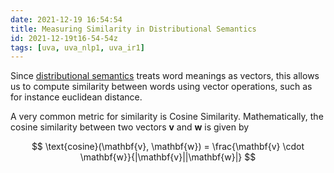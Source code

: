 ```yaml
---
date: 2021-12-19 16:54:54
title: Measuring Similarity in Distributional Semantics
id: 2021-12-19t16-54-54z
tags: [uva, uva_nlp1, uva_ir1]
---
```


Since [distributional semantics](./2021-12-19t16-47-22z.md) treats word meanings
as vectors, this allows us to compute similarity between words using vector
operations, such as for instance euclidean distance.

A very common metric for similarity is Cosine Similarity. Mathematically, the
cosine similarity between two vectors $\mathbf{v}$ and $\mathbf{w}$ is given by

$$
\text{cosine}(\mathbf{v}, \mathbf{w}) =
\frac{\mathbf{v} \cdot \mathbf{w}}{|\mathbf{v}||\mathbf{w}|}
$$
